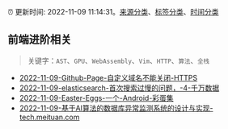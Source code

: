 :alarm_clock: 更新时间: 2022-11-09 11:14:31。[来源分类](../README.md)、[标签分类](../TAGS.md)、[时间分类](../TIMELINE.md)

## 前端进阶相关


> 关键字：`AST`、`GPU`、`WebAssembly`、`Vim`、`HTTP`、`算法`、`全栈`



- [2022-11-09-Github-Page-自定义域名不能关闭-HTTPS](https://www.v2ex.com/t/893915) 
- [2022-11-09-elasticsearch-首次搜索过慢的问题，-4-千万数据](https://www.v2ex.com/t/893899) 
- [2022-11-09-Easter-Eggs-一个-Android-彩蛋集](https://www.v2ex.com/t/893897) 
- [2022-11-09-基于AI算法的数据库异常监测系统的设计与实现-tech.meituan.com](https://blogread.cn/news/go.php?idItem=15390&url=https%3A%2F%2Ftech.meituan.com%2F2022%2F09%2F01%2Fdatabase-monitoring-based-on-ai.html%3Fcomefrom%3Dhttps%253A%252F%252Fblogread.cn%252Fnews%252F) 